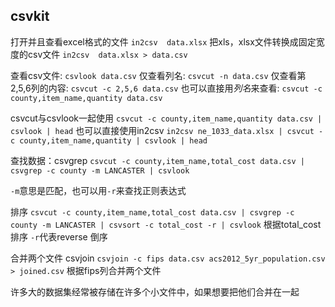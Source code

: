 csvkit
--

打开并且查看excel格式的文件
`in2csv  data.xlsx`
把xls，xlsx文件转换成固定宽度的csv文件
`in2csv  data.xlsx > data.csv`

查看csv文件: `csvlook data.csv`
仅查看列名: `csvcut -n data.csv`
仅查看第2,5,6列的内容: `csvcut -c 2,5,6 data.csv`
也可以直接用*列名*来查看: 
`csvcut -c county,item_name,quantity data.csv`

csvcut与csvlook一起使用
`csvcut -c county,item_name,quantity data.csv | csvlook | head`
也可以直接使用in2csv
`in2csv ne_1033_data.xlsx | csvcut -c county,item_name,quantity | csvlook | head`

查找数据：csvgrep
`csvcut -c county,item_name,total_cost data.csv | csvgrep -c county -m LANCASTER | csvlook`

`-m`意思是匹配，也可以用`-r`来查找正则表达式

排序
`csvcut -c county,item_name,total_cost data.csv | csvgrep -c county -m LANCASTER | csvsort -c total_cost -r | csvlook`
根据total_cost排序 `-r`代表reverse  倒序

合并两个文件 csvjoin
`csvjoin -c fips data.csv acs2012_5yr_population.csv > joined.csv`
根据fips列合并两个文件

许多大的数据集经常被存储在许多个小文件中，如果想要把他们合并在一起